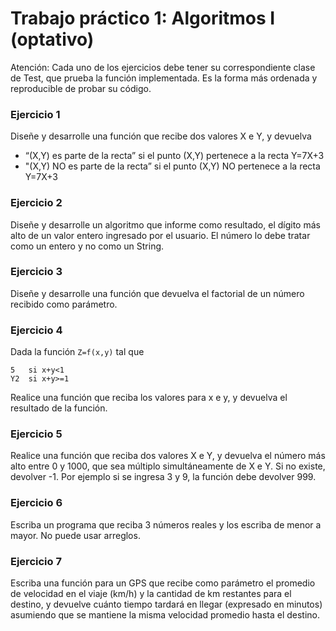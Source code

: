 # Trabajo práctico 1: Algoritmos I (optativo)

Atención: Cada uno de los ejercicios debe tener su correspondiente clase de Test, que prueba la función implementada. Es la forma más ordenada y reproducible de probar su código.

### Ejercicio 1
Diseñe y desarrolle una función que recibe dos valores X e Y, y devuelva
* “(X,Y) es parte de la recta” si el punto (X,Y) pertenece a la recta Y=7X+3
* "(X,Y) NO es parte de la recta” si el punto (X,Y) NO pertenece a la recta Y=7X+3

### Ejercicio 2
Diseñe y desarrolle un algoritmo que informe como resultado, el dígito más alto de un valor entero ingresado por el usuario. El número lo debe tratar como un entero y no como un String.

### Ejercicio 3
Diseñe y desarrolle una función que devuelva el factorial de un número recibido como parámetro.

### Ejercicio 4
Dada la función ```Z=f(x,y)``` tal que
```
5   si x+y<1
Y2  si x+y>=1
```
Realice una función que reciba los valores para x e y, y devuelva el resultado de la función.

### Ejercicio 5
Realice una función que reciba dos valores X e Y, y devuelva el número más alto entre 0 y 1000, que sea múltiplo simultáneamente de X e Y. Si no existe, devolver -1.
Por ejemplo si se ingresa 3 y 9, la función debe devolver 999.

### Ejercicio 6
Escriba un programa que reciba 3 números reales y los escriba de menor a mayor. No puede usar arreglos.

### Ejercicio 7
Escriba una función para un GPS que recibe como parámetro el promedio de velocidad en el viaje (km/h) y la cantidad de km restantes para el destino, y devuelve cuánto tiempo tardará en llegar (expresado en minutos) asumiendo que se mantiene la misma velocidad promedio hasta el destino.
